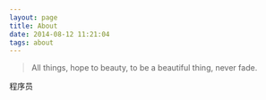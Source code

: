 ```yaml
---
layout: page
title: About
date: 2014-08-12 11:21:04
tags: about
---
```



>All things, hope to beauty, to be a beautiful thing, never fade.

程序员





